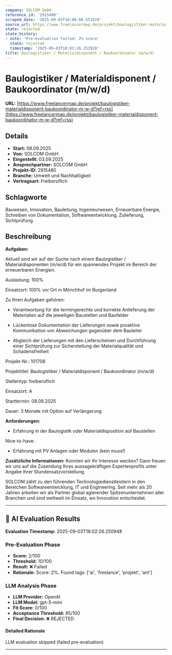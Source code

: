 ```yaml
---
company: SOLCOM GmbH
reference_id: '2915480'
scraped_date: '2025-09-03T18:00:06.551629'
source_url: https://www.freelancermap.de/projekt/baulogistiker-materialdisponent-baukoordinator-m-w-d?ref=rss
state: rejected
state_history:
- note: 'Pre-evaluation failed: 2% score'
  state: rejected
  timestamp: '2025-09-03T18:02:26.252928'
title: Baulogistiker / Materialdisponent / Baukoordinator (m/w/d)
---
```



# Baulogistiker / Materialdisponent / Baukoordinator (m/w/d)
**URL:** [https://www.freelancermap.de/projekt/baulogistiker-materialdisponent-baukoordinator-m-w-d?ref=rss](https://www.freelancermap.de/projekt/baulogistiker-materialdisponent-baukoordinator-m-w-d?ref=rss)
## Details
- **Start:** 08.09.2025
- **Von:** SOLCOM GmbH
- **Eingestellt:** 03.09.2025
- **Ansprechpartner:** SOLCOM GmbH
- **Projekt-ID:** 2915480
- **Branche:** Umwelt und Nachhaltigkeit
- **Vertragsart:** Freiberuflich

## Schlagworte
Bauwesen, Innovation, Bauleitung, Ingenieurwesen, Erneuerbare Energie, Schreiben von Dokumentation, Softwareentwicklung, Zulieferung, Sichtprüfung

## Beschreibung
**Aufgaben:**

Aktuell sind wir auf der Suche nach einem Baulogistiker / Materialdisponenten (m/w/d) für ein spannendes Projekt im Bereich der erneuerbaren Energien.

Auslastung: 100%

Einsatzort: 100% vor Ort in Mönchhof im Burgenland

Zu Ihren Aufgaben gehören:

+ Verantwortung für die termingerechte und korrekte Anlieferung der Materialien auf die jeweiligen Baustellen und Baufelder

+ Lückenlose Dokumentation der Lieferungen sowie proaktive Kommunikation von Abweichungen gegenüber dem Bauleiter

+ Abgleich der Lieferungen mit den Lieferscheinen und Durchführung einer Sichtprüfung zur Sicherstellung der Materialqualität und Schadensfreiheit

Projekt-Nr.:
101708

Projekttitel:
Baulogistiker / Materialdisponent / Baukoordinator (m/w/d)

Stellentyp:
freiberuflich

Einsatzort:
A

Starttermin:
08.09.2025

Dauer:
3 Monate mit Option auf Verlängerung

**Anforderungen:**

+ Erfahrung in der Baulogistik oder Materialdisposition auf Baustellen

Nice-to-have:

+ Erfahrung mit PV Anlagen oder Modulen (kein muss!)

**Zusätzliche Informationen:**
Konnten wir Ihr Interesse wecken? Dann freuen wir uns auf die Zusendung Ihres aussagekräftigen Expertenprofils unter Angabe Ihrer Stundensatzvorstellung.

SOLCOM zählt zu den führenden Technologiedienstleistern in den Bereichen Softwareentwicklung, IT und Engineering. Seit mehr als 20 Jahren arbeiten wir als Partner global agierender Spitzenunternehmen aller Branchen und sind weltweit im Einsatz, wo Innovation entscheidet.

---

## 🤖 AI Evaluation Results

**Evaluation Timestamp:** 2025-09-03T18:02:26.250948

### Pre-Evaluation Phase
- **Score:** 2/100
- **Threshold:** 10/100
- **Result:** ❌ Failed
- **Rationale:** Score: 2%. Found tags: ['ai', 'freelance', 'projekt', 'ant']

### LLM Analysis Phase
- **LLM Provider:** OpenAI
- **LLM Model:** gpt-5-mini
- **Fit Score:** 0/100
- **Acceptance Threshold:** 85/100
- **Final Decision:** ❌ REJECTED

#### Detailed Rationale
LLM evaluation skipped (failed pre-evaluation)

---
